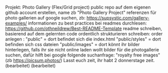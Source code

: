 Projekt: Photo Gallery (Flex/Grid project)
public repo auf dem eigenen github account erstellen, name zb "Photo Gallery Project"
referenzen für photo gallerien auf google suchen, zb: https://supsystic.com/gallery-examples/
informationen zu best practices bei readmes durchlesen: https://github.com/othneildrew/Best-README-Template
readme schreiben, basierend auf dem gelernten
code ordentlich strukturieren schreiben:
order anlegen :
"public" = dort befindet sich die index.html
"public/styles" = dort befinden sich css dateien
"public/images" = dort könnt ihr bilder hinterlegen, falls ihr sie nicht online laden wollt
bilder für die photogallerie suchen, dafür hilft bei google folgende suchanfrage: "royalty free images" (zb https://picsum.photos/)
Lasst euch zeit, ihr habt 2 donnerstage zeit. (bearbeitet) (bearbeitet) 
